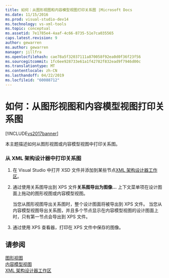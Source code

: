 ```yaml
---
title: 如何：从图形视图和内容模型视图打印关系图 |Microsoft Docs
ms.date: 11/15/2016
ms.prod: visual-studio-dev14
ms.technology: vs-xml-tools
ms.topic: conceptual
ms.assetid: 7e1785e4-4aaf-4c66-8735-51e7ca035565
caps.latest.revision: 9
author: gewarren
ms.author: gewarren
manager: jillfra
ms.openlocfilehash: cae78a5f32037111a870058f92ea0d0f36f23f56
ms.sourcegitcommit: 1fc6ee928733e61a1f42782f832ead9f7946d00c
ms.translationtype: MT
ms.contentlocale: zh-CN
ms.lasthandoff: 04/22/2019
ms.locfileid: "60088712"
---
```

# <a name="how-to-print-diagrams-from-the-graph-view-and-the-content-model-view"></a>如何：从图形视图和内容模型视图打印关系图
[!INCLUDE[vs2017banner](../includes/vs2017banner.md)]

本主题描述如何从图形视图或内容模型视图中打印关系图。  
  
### <a name="to-print-diagrams-from-the-xml-schema-designer"></a>从 XML 架构设计器中打印关系图  
  
1. 在 Visual Studio 中打开 XSD 文件并添加到某些节点[XML 架构设计器工作区](../xml-tools/xml-schema-designer-workspace.md)。  
  
2. 通过使用关系图导出到 XPS 文件**关系图导出为图像...** 上下文菜单项在设计图面上拖动的图形视图或内容模型视图。  
  
     当您从图形视图导出关系图时，整个设计图面将被导出到 XPS 文件。 当您从内容模型视图导出关系图，并且多个节点显示在内容模型视图的设计图面上时，只有第一节点会导出到 XPS 文件。  
  
3. 通过使用 XPS 查看器，打印在 XPS 文件中保存的图像。  
  
## <a name="see-also"></a>请参阅  
 [图形视图](../xml-tools/graph-view.md)   
 [内容模型视图](../xml-tools/content-model-view.md)   
 [XML 架构设计器工作区](../xml-tools/xml-schema-designer-workspace.md)
